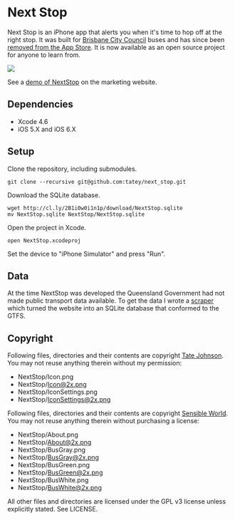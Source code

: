 # Next Stop

Next Stop is an iPhone app that alerts you when it's time to hop off at
the right stop. It was built for [Brisbane City Council](http://www.brisbane.qld.gov.au/traffic-transport/public-transport/buses/)
buses and has since been [removed from the App Store](http://tatey.com/2013/04/07/next-stop-is-hopping-off/).
It is now available as an open source project for anyone to learn from.

![](http://f.cl.ly/items/1p3Y3Q1V3W180Q3d2721/NextStop.png)

See a [demo of NextStop](http://nextstop.me) on the marketing website.

## Dependencies

* Xcode 4.6
* iOS 5.X and iOS 6.X

## Setup

Clone the repository, including submodules.

    git clone --recursive git@github.com:tatey/next_stop.git

Download the SQLite database.

    wget http://cl.ly/2B1i0w0i1n1p/download/NextStop.sqlite
    mv NextStop.sqlite NextStop/NextStop.sqlite

Open the project in Xcode.

    open NextStop.xcodeproj

Set the device to "iPhone Simulator" and press "Run".

## Data

At the time NextStop was developed the Queensland Government had
not made public transport data available. To get the data I wrote
a [scraper](https://github.com/tatey/translink) which turned the
website into an SQLite database that conformed to the GTFS.

## Copyright

Following files, directories and their contents are copyright [Tate
Johnson](http://tatey.com). You may not reuse anything therein without
my permission:

* NextStop/Icon.png
* NextStop/Icon@2x.png
* NextStop/IconSettings.png
* NextStop/IconSettings@2x.png

Following files, directories and their contents are copyright [Sensible
World](http://symbolicons.com/). You may not reuse anything therein
without purchasing a license:

* NextStop/About.png
* NextStop/About@2x.png
* NextStop/BusGray.png
* NextStop/BusGray@2x.png
* NextStop/BusGreen.png
* NextStop/BusGreen@2x.png
* NextStop/BusWhite.png
* NextStop/BusWhite@2x.png

All other files and directories are licensed under the GPL v3 license
unless explicitly stated. See LICENSE.
